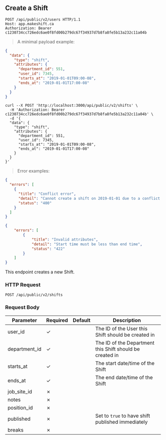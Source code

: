 ## Create a Shift

```http
POST /api/public/v2/users HTTP/1.1
Host: app.makeshift.ca
Authorization: Bearer c1230734cc726edc6ae0f8fd00b279dc67f34937d7b8fa8fe5b13a232c11a04b
```

> A minimal payload example:

```json
{
  "data": {
    "type": "shift",
    "attributes": {
      "department_id": 551,
      "user_id": 7345,
      "starts_at": "2019-01-01T09:00-08",
      "ends_at": "2019-01-01T17:00-08"
    }
  }
}
```

```shell
curl --X POST 'http://localhost:3000/api/public/v2/shifts' \
  -H 'Authorization: Bearer c1230734cc726edc6ae0f8fd00b279dc67f34937d7b8fa8fe5b13a232c11a04b' \
  -d '{
  "data": {
    "type": "shift",
    "attributes": {
      "department_id": 551,
      "user_id": 7345,
      "starts_at": "2019-01-01T09:00-08",
      "ends_at": "2019-01-01T17:00-08"
    }
  }
}'
```

> Error examples:

```json
{
  "errors": [
    {
      "title": "Conflict error",
      "detail": "Cannot create a shift on 2019-01-01 due to a conflict with Adam Millroy’s schedule.",
      "status": "400"
    }
  ]
}
```

```json
{
    "errors": [
        {
            "title": "Invalid attributes",
            "detail": "Start time must be less than end time",
            "status": "422"
        }
    ]
}
```

This endpoint creates a new Shift. 

### HTTP Request

`POST /api/public/v2/shifts`

### Request Body

Parameter          | Required | Default     | Description
---------          | -------- | -------     | -----------
user_id            | ✓        |             | The ID of the User this Shift should be created in
department_id      | ✓        |             | The ID of the Department this Shift should be created in
starts_at          | ✓        |             | The start date/time of the Shift
ends_at            | ✓        |             | The end date/time of the Shift
job_site_id        | ✗        |             |
notes              | ✗        |             |
position_id        | ✗        |             |
published          | ✗        |             | Set to `true` to have shift published immediately
breaks             | ✗        |             |

